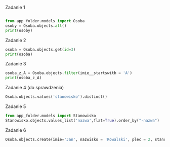 Zadanie 1
```python

from app_folder.models import Osoba
osoby = Osoba.objects.all()
print(osoby)
```

Zadanie 2
```python
osoba = Osoba.objects.get(id=3)
print(osoba)
```

Zadanie 3 
```python
osoba_z_A = Osoba.objects.filter(imie__startswith = 'A')
print(osoba_z_A)
```

Zadanie 4 (do sprawdzenia)
```python
Osoba.objects.values('stanowisko').distinct()
```

Zadanie 5
```python
from app_folder.models import Stanowisko
Stanowisko.objects.values_list('nazwa',flat=True).order_by("-nazwa")
```
Zadanie 6
```python
Osoba.objects.create(imie='Jan', nazwisko = 'Kowalski', plec = 2, stanowisko = Stanowisko.objects.get(id=1))
```